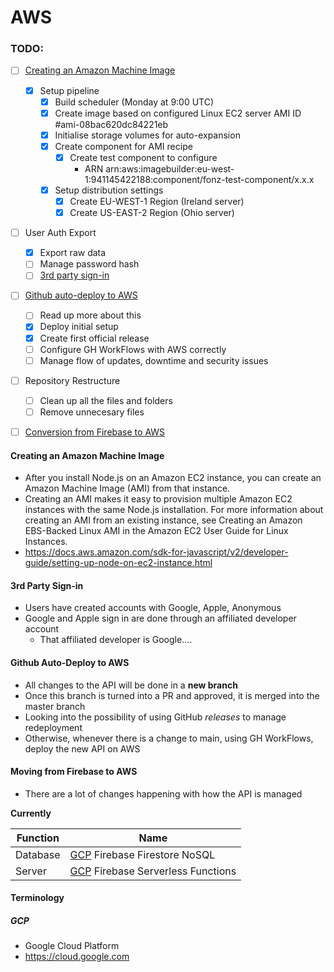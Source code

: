 # AWS

### TODO:
- [ ] [Creating an Amazon Machine Image](#creating-an-amazon-machine-image)
  - [x] Setup pipeline
    - [x] Build scheduler (Monday at 9:00 UTC)
    - [x] Create image based on configured Linux EC2 server AMI ID #ami-08bac620dc84221eb
    - [x] Initialise storage volumes for auto-expansion
    - [x] Create component for AMI recipe
      - [x] Create test component to configure
        - ARN arn:aws:imagebuilder:eu-west-1:941145422188:component/fonz-test-component/x.x.x
    - [x] Setup distribution settings
      - [x] Create EU-WEST-1 Region (Ireland server)
      - [x] Create US-EAST-2 Region (Ohio server)
- [ ] User Auth Export
  - [x] Export raw data
  - [ ] Manage password hash
  - [ ] [3rd party sign-in](#3rd-party-sign-in)
- [ ] [Github auto-deploy to AWS](#github-auto-deploy-to-aws)
  - [ ] Read up more about this
  - [x] Deploy initial setup
  - [x] Create first official release
  - [ ] Configure GH WorkFlows with AWS correctly
  - [ ] Manage flow of updates, downtime and security issues
- [ ] Repository Restructure
  - [ ] Clean up all the files and folders
  - [ ] Remove unnecesary files
- [ ] [Conversion from Firebase to AWS](#moving-from-firebase-to-aws)



#### Creating an Amazon Machine Image
- After you install Node.js on an Amazon EC2 instance, you can create an Amazon Machine Image (AMI) from that instance. 
- Creating an AMI makes it easy to provision multiple Amazon EC2 instances with the same Node.js installation. For more information about creating an AMI from an existing instance, see Creating an Amazon EBS-Backed Linux AMI in the Amazon EC2 User Guide for Linux Instances.
- https://docs.aws.amazon.com/sdk-for-javascript/v2/developer-guide/setting-up-node-on-ec2-instance.html

#### 3rd Party Sign-in
- Users have created accounts with Google, Apple, Anonymous
- Google and Apple sign in are done through an affiliated developer account
  - That affiliated developer is Google....

#### Github Auto-Deploy to AWS
- All changes to the API will be done in a **new branch**
- Once this branch is turned into a PR and approved, it is merged into the master branch
- Looking into the possibility of using GitHub *releases* to manage redeployment
- Otherwise, whenever there is a change to main, using GH WorkFlows, deploy the new API on AWS

#### Moving from Firebase to AWS
- There are a lot of changes happening with how the API is managed

**Currently** 

| Function | Name |
| --- | --- |
| Database|  [GCP](#gcp) Firebase Firestore NoSQL |
| Server | [GCP](#gcp) Firebase Serverless Functions |



#### Terminology
##### GCP
- Google Cloud Platform
- https://cloud.google.com
